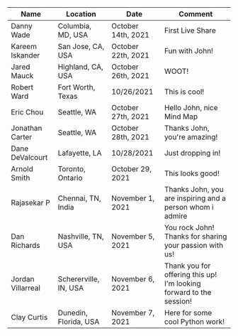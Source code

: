 | Name | Location | Date | Comment |
| ---- | -------- | ---- | ------- |
| Danny Wade | Columbia, MD, USA | October 14th, 2021 | First Live Share |
| Kareem Iskander | San Jose, CA, USA | October 22th, 2021 | Fun with John! |
| Jared Mauck | Highland, CA, USA | October 26th, 2021 | WOOT! |
| Robert Ward | Fort Worth, Texas | 10/26/2021 | This is cool! |
| Eric Chou | Seattle, WA | October 27th, 2021 | Hello John, nice Mind Map |
| Jonathan Carter | Seattle, WA | October 28th, 2021 | Thanks John, you're amazing! |
| Dane DeValcourt | Lafayette, LA | 10/28/2021 | Just dropping in! |
| Arnold Smith | Toronto, Ontario | October 29, 2021 | This looks good! |
| Rajasekar P | Chennai, TN, India | November 1, 2021 | Thanks John, you are inspiring and a person whom i admire |
| Dan Richards | Nashville, TN, USA | November 5, 2021 | You rock John! Thanks for sharing your passion with us! |
| Jordan Villarreal | Schererville, IN, USA | November 6, 2021 | Thank you for offering this up!  I'm looking forward to the session! |
| Clay Curtis | Dunedin, Florida, USA | November 7, 2021 | Here for some cool Python work! |
